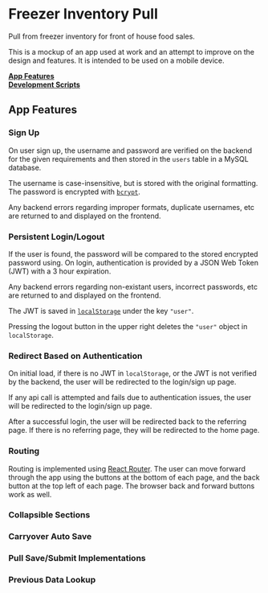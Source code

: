 # Freezer Inventory Pull
Pull from freezer inventory for front of house food sales.

This is a mockup of an app used at work and an attempt to improve on the design and features. It is intended to be used  on a mobile device.

**[App Features](#app-features)**</br>
**[Development Scripts](#development-scripts)**

## App Features
### Sign Up
On user sign up, the username and password are verified on the backend for the given requirements and then stored in the `users` table in a MySQL database.

The username is case-insensitive, but is stored with the original formatting. The password is encrypted with [`bcrypt`](https://www.npmjs.com/package/bcrypt).

Any backend errors regarding improper formats, duplicate usernames, etc are returned to and displayed on the frontend.

### Persistent Login/Logout
If the user is found, the password will be compared to the stored encrypted password using. On login, authentication is provided by a JSON Web Token (JWT) with a 3 hour expiration.

Any backend errors regarding non-existant users, incorrect passwords, etc are returned to and displayed on the frontend.

The JWT is saved in [`localStorage`](https://developer.mozilla.org/en-US/docs/Web/API/Window/localStorage) under the key `"user"`.

Pressing the logout button in the upper right deletes the `"user"` object in `localStorage`.

### Redirect Based on Authentication
On initial load, if there is no JWT in `localStorage`, or the JWT is not verified by the backend, the user will be redirected to the login/sign up page.

If any api call is attempted and fails due to authentication issues, the user will be redirected to the login/sign up page.

After a successful login, the user will be redirected back to the referring page. If there is no referring page, they will be redirected to the home page.

### Routing
Routing is implemented using [React Router](https://reactrouter.com/). The user can move forward through the app using the buttons at the bottom of each page, and the back button at the top left of each page. The browser back and forward buttons work as well.

### Collapsible Sections

### Carryover Auto Save

### Pull Save/Submit Implementations

### Previous Data Lookup
